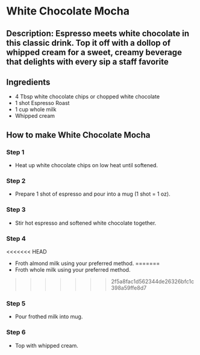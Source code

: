 # White Chocolate Mocha​

## Description: Espresso meets white chocolate in this classic drink. Top it off with a dollop of whipped cream for a sweet, creamy beverage that delights with every sip a staff favorite

## Ingredients

- 4 Tbsp white chocolate chips or chopped white chocolate
- 1 shot Espresso Roast
- 1 cup whole milk
- Whipped cream

## How to make White Chocolate Mocha​

### Step 1

- Heat up white chocolate chips on low heat until softened.

### Step 2

- Prepare 1 shot of espresso and pour into a mug (1 shot = 1 oz).

### Step 3

- Stir hot espresso and softened white chocolate together.

### Step 4

<<<<<<< HEAD
- Froth almond milk using your preferred method.
=======
- Froth whole milk using your preferred method.
>>>>>>> 2f5a8fac1d562344de26326bfc1c398a59ffe8d7

### Step 5

- Pour frothed milk into mug.

### Step 6

- Top with whipped cream.
